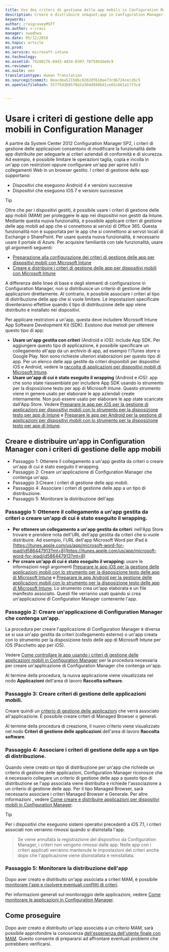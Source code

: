 ```yaml
---
title: Uso dei criteri di gestione delle app mobili in Configuration Manager
description: Creare e distribuire un&quot;app in Configuration Manager con i criteri di gestione delle app mobili (MAM).
keywords: 
author: craigcaseyMSFT
ms.author: v-craic
manager: swadhwa
ms.date: 05/12/2016
ms.topic: article
ms.prod: 
ms.service: microsoft-intune
ms.technology: 
ms.assetid: 74288276-84d3-4d24-8307-7875491be9c9
ms.reviewer: 
ms.suite: ems
translationtype: Human Translation
ms.sourcegitcommit: 0eacdea52150bc8282df618ae73c96724cec26c5
ms.openlocfilehash: 55775d3b8570a2a30dd9486d1ce65c661a17f3cd


---
```


# Usare i criteri di gestione delle app mobili in Configuration Manager
A partire da System Center 2012 Configuration Manager SP2, i criteri di gestione delle applicazioni consentono di modificare la funzionalità delle app distribuite per adeguarle ai criteri aziendali di conformità e di sicurezza. Ad esempio, è possibile limitare le operazioni taglia, copia e incolla in un'app con restrizioni oppure configurare un'app per aprire tutti i collegamenti Web in un browser gestito. I criteri di gestione delle app supportano:

- Dispositivi che eseguono Android 4 e versioni successive
- Dispositivi che eseguono iOS 7 e versioni successive

> [!TIP]
> Oltre che per i dispositivi gestiti, è possibile usare i criteri di gestione delle app mobili (MAM) per proteggere le app nei dispositivi non gestiti da Intune. Mediante questa nuova funzionalità, è possibile applicare criteri di gestione delle app mobili ad app che si connettono ai servizi di Office 365. Questa funzionalità non è supportata per le app che si connettono ai servizi locali di Exchange o SharePoint.
Per usare questa nuova funzionalità, è necessario usare il portale di Azure. Per acquisire familiarità con tale funzionalità, usare gli argomenti seguenti:
- [Preparazione alla configurazione dei criteri di gestione delle app per dispositivi mobili con Microsoft Intune](https://docs.microsoft.com/intune/deploy-use/get-ready-to-configure-mobile-app-management-policies-with-microsoft-intune)
- [Creare e distribuire i criteri di gestione delle app per dispositivi mobili con Microsoft Intune](https://docs.microsoft.com/intune/deploy-use/create-and-deploy-mobile-app-management-policies-with-microsoft-intune)

A differenza delle linee di base e degli elementi di configurazione in Configuration Manager, non si distribuisce un criterio di gestione delle applicazioni direttamente. Al contrario, è possibile associare i criteri al tipo di distribuzione delle app che si vuole limitare. Le impostazioni specificate diventeranno effettive quando il tipo di distribuzione delle app viene distribuito e installato nei dispositivi.

Per applicare restrizioni a un'app, questa deve includere Microsoft Intune App Software Development Kit (SDK). Esistono due metodi per ottenere questo tipo di app:

- **Usare un'app gestita con criteri** (Android e iOS): include App SDK. Per aggiungere questo tipo di applicazione, è possibile specificare un collegamento all'app da un archivio di app, ad esempio l'iTunes store o Google Play. Non sono richieste ulteriori elaborazioni per questo tipo di app. Per un elenco delle app gestite da criteri disponibili per dispositivi iOS e Android, vedere la [raccolta di applicazioni per dispositivi mobili di Microsoft Intune](https://www.microsoft.com/en-us/cloud-platform/microsoft-intune-partners).
- **Usare un'app di cui è stato eseguito il wrapping** (Android e iOS): app che sono state riassemblate per includere App SDK usando lo strumento per la disposizione testo per app di Microsoft Intune. Questo strumento viene in genere usato per elaborare le app aziendali create internamente. Non può essere usato per elaborare le app state scaricate dall'App Store. Vedere [Preparare le app per iOS per la gestione di applicazioni per dispositivi mobili con lo strumento per la disposizione testo per app di Intune](https://docs.microsoft.com/intune/deploy-use/prepare-ios-apps-for-mobile-application-management-with-the-microsoft-intune-app-wrapping-tool) e [Preparare le app per Android per la gestione di applicazioni per dispositivi mobili con lo strumento per la disposizione testo per app di Intune](https://docs.microsoft.com/intune/deploy-use/prepare-android-apps-for-mobile-application-management-with-the-microsoft-intune-app-wrapping-tool).

## Creare e distribuire un'app in Configuration Manager con i criteri di gestione delle app mobili

- Passaggio 1: Ottenere il collegamento a un'app gestita da criteri o creare un'app di cui è stato eseguito il wrapping.
- Passaggio 2: Creare un'applicazione di Configuration Manager che contenga un'app.
- Passaggio 3:Creare i criteri di gestione delle app mobili.
- Passaggio 4: Associare i criteri di gestione delle app a un tipo di distribuzione.
- Passaggio 5: Monitorare la distribuzione dell'app

### Passaggio 1: Ottenere il collegamento a un'app gestita da criteri o creare un'app di cui è stato eseguito il wrapping.
- **Per ottenere un collegamento a un'app gestita da criteri**: nell'App Store trovare e prendere nota dell'URL dell'app gestita da criteri che si vuole distribuire.
Ad esempio, l'URL dell'app Microsoft Word per iPad è [https://itunes.apple.com/us/app/microsoft-word-for-ipad/id586447913?mt=8](https://itunes.apple.com/us/app/microsoft-word-for-ipad/id586447913?mt=8)
- **Per creare un'app di cui è stato eseguito il wrapping:** usare le informazioni negli argomenti [Preparare le app iOS per la gestione delle applicazioni mobili con lo strumento per la disposizione testo delle app di Microsoft Intune](https://docs.microsoft.com/intune/deploy-use/prepare-ios-apps-for-mobile-application-management-with-the-microsoft-intune-app-wrapping-tool) e [Preparare le app Android per la gestione delle applicazioni mobili con lo strumento per la disposizione testo delle app di Microsoft Intune](https://docs.microsoft.com/intune/deploy-use/prepare-android-apps-for-mobile-application-management-with-the-microsoft-intune-app-wrapping-tool). Lo strumento crea un'app elaborata e un file manifesto associato. Questi file verranno usati quando si crea un'applicazione di Configuration Manager contenente l'app.

### Passaggio 2: Creare un'applicazione di Configuration Manager che contenga un'app.
La procedura per creare l'applicazione di Configuration Manager è diversa se si usa un'app gestita da criteri (collegamento esterno) o un'app creata con lo strumento per la disposizione testo delle app di Microsoft Intune per iOS (Pacchetto app per iOS).

Vedere [Come controllare le app usando i criteri di gestione delle applicazioni mobili in Configuration Manager](https://technet.microsoft.com/library/mt131414.aspx?f=255&MSPPError=-2147217396#BKMK_Step2) per la procedura necessaria per creare un'applicazione di Configuration Manager che contenga un'app.

Al termine della procedura, la nuova applicazione viene visualizzata nel nodo **Applicazioni** dell'area di lavoro **Raccolta software**.

### Passaggio 3: Creare criteri di gestione delle applicazioni mobili.
Creare quindi un [criterio di gestione delle applicazioni](https://technet.microsoft.com/library/mt131414.aspx?f=255&MSPPError=-2147217396#bkmk_step3) che verrà associato all'applicazione. È possibile creare criteri di Managed Browser o generali.

Al termine della procedura di creazione, il nuovo criterio viene visualizzato nel nodo **Criteri di gestione delle applicazioni** dell'area di lavoro **Raccolta software**.

### Passaggio 4: Associare i criteri di gestione delle app a un tipo di distribuzione.
Quando viene creato un tipo di distribuzione per un'app che richiede un criterio di gestione delle applicazioni, Configuration Manager riconosce che è necessario collegare un criterio di gestione delle app a questo tipo di distribuzione se l'app associata viene distribuita e richiede l'associazione a un criterio di gestione delle app. Per il tipo Managed Browser, sarà necessario associare i criteri Managed Browser e Generale. Per altre informazioni , vedere [Come creare e distribuire applicazioni per dispositivi mobili in Configuration Manager](https://technet.microsoft.com/library/dn469410.aspx).

> [!TIP]
> Per i dispositivi che eseguono sistemi operativi precedenti a iOS 7.1, i criteri associati non verranno rimossi quando si disinstalla l'app.

> Se viene annullata la registrazione del dispositivo da Configuration Manager, i criteri non vengono rimossi dalle app. Nelle app con i criteri applicati verranno mantenute le impostazioni dei criteri anche dopo che l'applicazione viene disinstallata e reinstallata.


### Passaggio 5: Monitorare la distribuzione dell'app
Dopo aver creato e distribuito un'app associata a criteri MAM, è possibile [monitorare l'app e risolvere eventuali conflitti di criteri](https://technet.microsoft.com/library/mt131414.aspx?f=255&MSPPError=-2147217396#BKMK_Step5).

Per informazioni generali sul monitoraggio delle applicazioni, vedere [Come monitorare le applicazioni in Configuration Manager](https://technet.microsoft.com/library/gg682201.aspx).

## Come proseguire

Dopo aver creato e distribuito un'app associata a un criterio MAM, sarà possibile approfondire la conoscenza [dell'esperienza dell'utente finale con MAM](end-user-experience-mam.md). Questo consente di prepararsi ad affrontare eventuali problemi che potrebbero verificarsi.



<!--HONumber=Nov16_HO2-->


